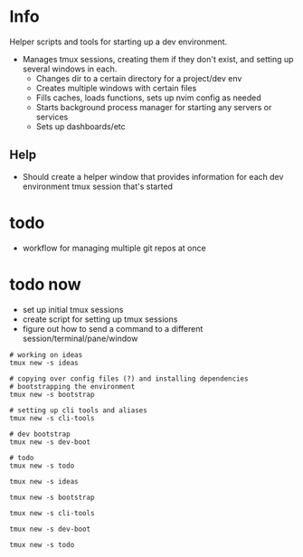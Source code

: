 # Info

Helper scripts and tools for starting up a dev environment.

- Manages tmux sessions, creating them if they don't exist, and setting up several windows in each.
    - Changes dir to a certain directory for a project/dev env
    - Creates multiple windows with certain files
    - Fills caches, loads functions, sets up nvim config as needed
    - Starts background process manager for starting any servers or services
    - Sets up dashboards/etc
## Help
- Should create a helper window that provides information for each dev environment tmux session that's started

# todo
- workflow for managing multiple git repos at once


# todo now
- set up initial tmux sessions
- create script for setting up tmux sessions
- figure out how to send a command to a different session/terminal/pane/window

```
# working on ideas
tmux new -s ideas

# copying over config files (?) and installing dependencies
# bootstrapping the environment
tmux new -s bootstrap

# setting up cli tools and aliases
tmux new -s cli-tools

# dev bootstrap
tmux new -s dev-boot

# todo
tmux new -s todo
```

```
tmux new -s ideas

tmux new -s bootstrap

tmux new -s cli-tools

tmux new -s dev-boot

tmux new -s todo
```
